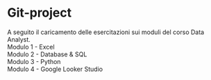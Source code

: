 # Git-project

A seguito il caricamento delle esercitazioni sui moduli del corso Data Analyst.  
Modulo 1 - Excel  
Modulo 2 - Database & SQL  
Modulo 3 - Python  
Modulo 4 - Google Looker Studio

